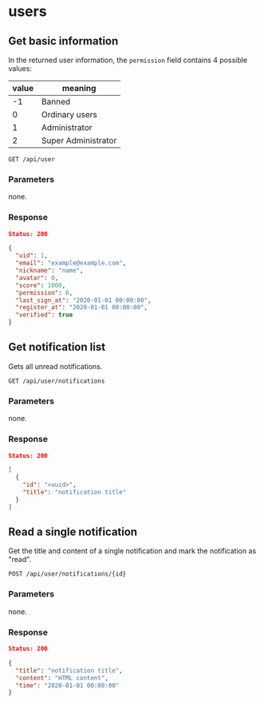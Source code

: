 # users

## Get basic information

In the returned user information, the `permission` field contains 4 possible values:

| value | meaning |
| --- | ----- |
| -1 | Banned |
| 0 | Ordinary users |
| 1 | Administrator |
| 2 | Super Administrator |

````
GET /api/user
````

### Parameters

none.

### Response

````json
Status: 200

{
  "uid": 1,
  "email": "example@example.com",
  "nickname": "name",
  "avatar": 0,
  "score": 1000,
  "permission": 0,
  "last_sign_at": "2020-01-01 00:00:00",
  "register_at": "2020-01-01 00:00:00",
  "verified": true
}
````

## Get notification list

Gets all unread notifications.

````
GET /api/user/notifications
````

### Parameters

none.

### Response

````json
Status: 200

[
  {
    "id": "<uuid>",
    "title": "notification title"
  }
]
````

## Read a single notification

Get the title and content of a single notification and mark the notification as "read".

````
POST /api/user/notifications/{id}
````

### Parameters

none.

### Response

````json
Status: 200

{
  "title": "notification title",
  "content": "HTML content",
  "time": "2020-01-01 00:00:00"
}
````